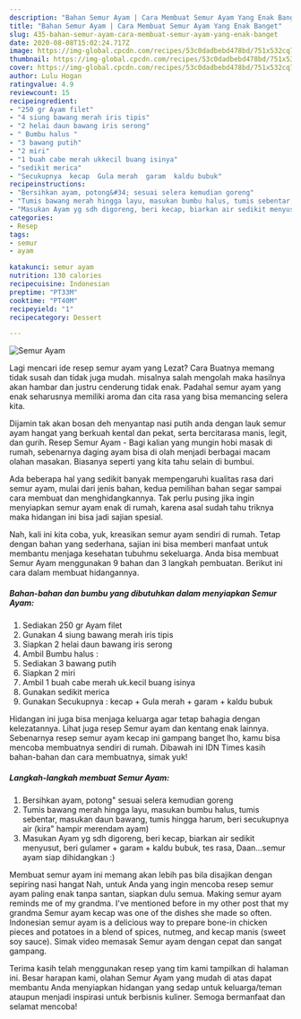 ```yaml
---
description: "Bahan Semur Ayam | Cara Membuat Semur Ayam Yang Enak Banget"
title: "Bahan Semur Ayam | Cara Membuat Semur Ayam Yang Enak Banget"
slug: 435-bahan-semur-ayam-cara-membuat-semur-ayam-yang-enak-banget
date: 2020-08-08T15:02:24.717Z
image: https://img-global.cpcdn.com/recipes/53c0dadbebd478bd/751x532cq70/semur-ayam-foto-resep-utama.jpg
thumbnail: https://img-global.cpcdn.com/recipes/53c0dadbebd478bd/751x532cq70/semur-ayam-foto-resep-utama.jpg
cover: https://img-global.cpcdn.com/recipes/53c0dadbebd478bd/751x532cq70/semur-ayam-foto-resep-utama.jpg
author: Lulu Hogan
ratingvalue: 4.9
reviewcount: 15
recipeingredient:
- "250 gr Ayam filet"
- "4 siung bawang merah iris tipis"
- "2 helai daun bawang iris serong"
- " Bumbu halus "
- "3 bawang putih"
- "2 miri"
- "1 buah cabe merah ukkecil buang isinya"
- "sedikit merica"
- "Secukupnya  kecap  Gula merah  garam  kaldu bubuk"
recipeinstructions:
- "Bersihkan ayam, potong&#34; sesuai selera kemudian goreng"
- "Tumis bawang merah hingga layu, masukan bumbu halus, tumis sebentar, masukan daun bawang, tumis hingga harum, beri secukupnya air (kira&#34; hampir merendam ayam)"
- "Masukan Ayam yg sdh digoreng, beri kecap, biarkan air sedikit menyusut, beri gulamer + garam + kaldu bubuk, tes rasa, Daan...semur ayam siap dihidangkan :)"
categories:
- Resep
tags:
- semur
- ayam

katakunci: semur ayam 
nutrition: 130 calories
recipecuisine: Indonesian
preptime: "PT33M"
cooktime: "PT40M"
recipeyield: "1"
recipecategory: Dessert

---
```



![Semur Ayam](https://img-global.cpcdn.com/recipes/53c0dadbebd478bd/751x532cq70/semur-ayam-foto-resep-utama.jpg)

Lagi mencari ide resep semur ayam yang Lezat? Cara Buatnya memang tidak susah dan tidak juga mudah. misalnya salah mengolah maka hasilnya akan hambar dan justru cenderung tidak enak. Padahal semur ayam yang enak seharusnya memiliki aroma dan cita rasa yang bisa memancing selera kita.

Dijamin tak akan bosan deh menyantap nasi putih anda dengan lauk semur ayam hangat yang berkuah kental dan pekat, serta bercitarasa manis, legit, dan gurih. Resep Semur Ayam - Bagi kalian yang mungin hobi masak di rumah, sebenarnya daging ayam bisa di olah menjadi berbagai macam olahan masakan. Biasanya seperti yang kita tahu selain di bumbui.

Ada beberapa hal yang sedikit banyak mempengaruhi kualitas rasa dari semur ayam, mulai dari jenis bahan, kedua pemilihan bahan segar sampai cara membuat dan menghidangkannya. Tak perlu pusing jika ingin menyiapkan semur ayam enak di rumah, karena asal sudah tahu triknya maka hidangan ini bisa jadi sajian spesial.


Nah, kali ini kita coba, yuk, kreasikan semur ayam sendiri di rumah. Tetap dengan bahan yang sederhana, sajian ini bisa memberi manfaat untuk membantu menjaga kesehatan tubuhmu sekeluarga. Anda bisa membuat Semur Ayam menggunakan 9 bahan dan 3 langkah pembuatan. Berikut ini cara dalam membuat hidangannya.

<!--inarticleads1-->

##### Bahan-bahan dan bumbu yang dibutuhkan dalam menyiapkan Semur Ayam:

1. Sediakan 250 gr Ayam filet
1. Gunakan 4 siung bawang merah iris tipis
1. Siapkan 2 helai daun bawang iris serong
1. Ambil  Bumbu halus :
1. Sediakan 3 bawang putih
1. Siapkan 2 miri
1. Ambil 1 buah cabe merah uk.kecil buang isinya
1. Gunakan sedikit merica
1. Gunakan Secukupnya : kecap + Gula merah + garam + kaldu bubuk


Hidangan ini juga bisa menjaga keluarga agar tetap bahagia dengan kelezatannya. Lihat juga resep Semur ayam dan kentang enak lainnya. Sebenarnya resep semur ayam kecap ini gampang banget lho, kamu bisa mencoba membuatnya sendiri di rumah. Dibawah ini IDN Times kasih bahan-bahan dan cara membuatnya, simak yuk! 

<!--inarticleads2-->

##### Langkah-langkah membuat Semur Ayam:

1. Bersihkan ayam, potong&#34; sesuai selera kemudian goreng
1. Tumis bawang merah hingga layu, masukan bumbu halus, tumis sebentar, masukan daun bawang, tumis hingga harum, beri secukupnya air (kira&#34; hampir merendam ayam)
1. Masukan Ayam yg sdh digoreng, beri kecap, biarkan air sedikit menyusut, beri gulamer + garam + kaldu bubuk, tes rasa, Daan...semur ayam siap dihidangkan :)


Membuat semur ayam ini memang akan lebih pas bila disajikan dengan sepiring nasi hangat Nah, untuk Anda yang ingin mencoba resep semur ayam paling enak tanpa santan, siapkan dulu semua. Making semur ayam reminds me of my grandma. I&#39;ve mentioned before in my other post that my grandma Semur ayam kecap was one of the dishes she made so often. Indonesian semur ayam is a delicious way to prepare bone-in chicken pieces and potatoes in a blend of spices, nutmeg, and kecap manis (sweet soy sauce). Simak video memasak Semur ayam dengan cepat dan sangat gampang. 

Terima kasih telah menggunakan resep yang tim kami tampilkan di halaman ini. Besar harapan kami, olahan Semur Ayam yang mudah di atas dapat membantu Anda menyiapkan hidangan yang sedap untuk keluarga/teman ataupun menjadi inspirasi untuk berbisnis kuliner. Semoga bermanfaat dan selamat mencoba!
